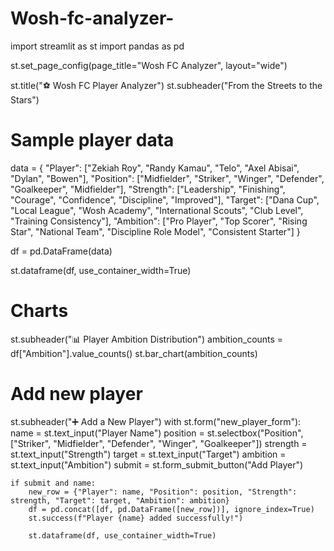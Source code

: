 # Wosh-fc-analyzer-
import streamlit as st
import pandas as pd

st.set_page_config(page_title="Wosh FC Analyzer", layout="wide")

st.title("⚽ Wosh FC Player Analyzer")
st.subheader("From the Streets to the Stars")

# Sample player data
data = {
    "Player": ["Zekiah Roy", "Randy Kamau", "Telo", "Axel Abisai", "Dylan", "Bowen"],
    "Position": ["Midfielder", "Striker", "Winger", "Defender", "Goalkeeper", "Midfielder"],
    "Strength": ["Leadership", "Finishing", "Courage", "Confidence", "Discipline", "Improved"],
    "Target": ["Dana Cup", "Local League", "Wosh Academy", "International Scouts", "Club Level", "Training Consistency"],
    "Ambition": ["Pro Player", "Top Scorer", "Rising Star", "National Team", "Discipline Role Model", "Consistent Starter"]
}

df = pd.DataFrame(data)

st.dataframe(df, use_container_width=True)

# Charts
st.subheader("📊 Player Ambition Distribution")
ambition_counts = df["Ambition"].value_counts()
st.bar_chart(ambition_counts)

# Add new player
st.subheader("➕ Add a New Player")
with st.form("new_player_form"):
    name = st.text_input("Player Name")
    position = st.selectbox("Position", ["Striker", "Midfielder", "Defender", "Winger", "Goalkeeper"])
    strength = st.text_input("Strength")
    target = st.text_input("Target")
    ambition = st.text_input("Ambition")
    submit = st.form_submit_button("Add Player")

    if submit and name:
        new_row = {"Player": name, "Position": position, "Strength": strength, "Target": target, "Ambition": ambition}
        df = pd.concat([df, pd.DataFrame([new_row])], ignore_index=True)
        st.success(f"Player {name} added successfully!")

        st.dataframe(df, use_container_width=True)
